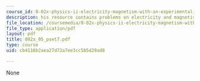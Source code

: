 ```yaml
---
course_id: 8-02x-physics-ii-electricity-magnetism-with-an-experimental-focus-spring-2005
description: his resource contains problems on electricity and magnetism.
file_location: /coursemedia/8-02x-physics-ii-electricity-magnetism-with-an-experimental-focus-spring-2005/cb4116b2aea27d72a7ee3cc5b5d29ad8_802x_05_pset7.pdf
file_type: application/pdf
layout: pdf
title: 802x_05_pset7.pdf
type: course
uid: cb4116b2aea27d72a7ee3cc5b5d29ad8

---
```

None